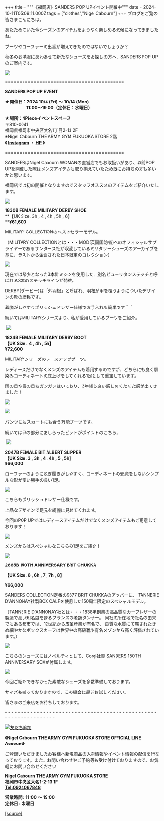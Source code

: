 +++
title = """《福岡店》SANDERS POP UPイベント開催中"""
date = 2024-10-11T05:09:11.000Z
tags = ["clothes","Nigel Cabourn"]
+++
ブログをご覧の皆さまこんにちは。

あたためていた今シーズンのアイテムをようやく楽しめる気候になってきましたね。

ブーツやローファーの出番が増えてきたのではないでしょうか？

秋冬のお洋服にあわあせて新たなシューズをお探しの方へ、SANDERS POP UPのご案内です。

![](https://cdn.shopify.com/s/files/1/0094/9295/5196/files/DSCF2337_480x480.jpg?v=1728545038)

\==========================================

**SANDERS POP UP EVENT**

**★開催日：2024.10/4 (Fri) ～ 10/14 (Mon)**  
　　　　　**11:00～19:00（定休日：水曜日）**

**★場所：4Pieceイベントスペース**  
〒810-0041  
福岡県福岡市中央区大名1丁目2-13 2F  
※Nigel Cabourn THE ARMY GYM FUKUOKA STORE 2階  
**《 [Instagram](https://www.instagram.com/4piece.fukuoka/) ・ [HP](https://4piece.jp/) 》**

\==========================================

SANDERSはNigel Cabourn WOMANの直営店でもお取扱いがあり、以前POP UPを開催した際はメンズアイテムも取り揃えていたため既にお持ちの方も多いかと思います。

福岡店では初の開催となりますのでスタッフオススメのアイテムをご紹介いたします。

![](https://cdn.shopify.com/s/files/1/0094/9295/5196/files/DSCF2316_480x480.jpg?v=1728544446)

**1830B FEMALE MILITARY DERBY SHOE**  
**【UK Size. 3h , 4 , 4h , 5h , 6】  
****¥61,600**

MILITARY COLLECTIONのベストセラーモデル。

（MILITARY COLLECTIONとは・・・MOD(英国国防省)へのオフィシャルサプライヤーであるサンダース社が収蔵しているミリタリーシューズのアーカイブを基に、ラストから企画された日本限定のコレクション）

![](https://cdn.shopify.com/s/files/1/0094/9295/5196/files/DSCF2318_480x480.jpg?v=1728544500)

現在では希少となった3本針ミシンを使用した、別名ピューリタンステッチと呼ばれる3本のステッチラインが特徴。

DERBY(ダービー)は「外羽根」と呼ばれ、羽根が甲を覆うようについたデザインの靴の総称です。  

着脱がしやすくポリッシュドレザー仕様でお手入れも簡単です＾＾

続いてはMILITARYシリーズより、私が愛用しているブーツをご紹介。

 ![](https://cdn.shopify.com/s/files/1/0094/9295/5196/files/DSCF2322_480x480.jpg?v=1728544529)

**1824B FEMALE MILITARY DERBY BOOT**  
**【UK Size.  4 , 4h , 5h】**  
**¥72,600**

MILITARYシリーズのレースアップブーツ。

レディースだけでなくメンズのアイテムも着用するのですが、どちらにも良く馴染みコーディネートの底上げをしてくれる1足として重宝しています。

雨の日や雪の日もガンガンはいており、3年経ち良い感じのくたくた感が出てきました！

![](https://cdn.shopify.com/s/files/1/0094/9295/5196/files/DSCF2340_480x480.jpg?v=1728544580)

![](https://cdn.shopify.com/s/files/1/0094/9295/5196/files/DSCF2342_480x480.jpg?v=1728544608) 

パンツにもスカートにも合う万能ブーツです。 

続いては甲の部分にあしらったビットがポイントのこちら。

 ![](https://cdn.shopify.com/s/files/1/0094/9295/5196/files/DSCF2324_480x480.jpg?v=1728544727)

**2047B FEMALE BIT ALBERT SLIPPER**  
**【UK Size. 3 , 3h , 4 , 4h , 5 , 5h】**  
**¥66,000**

ローファーのように脱ぎ履きがしやすく、コーディネートの邪魔をしないシンプルな形が使い勝手の良い1足。

![](https://cdn.shopify.com/s/files/1/0094/9295/5196/files/DSCF2328_480x480.jpg?v=1728544855)

こちらもポリッシュドレザー仕様です。

上品なデザインで足元を綺麗に見せてくれます。

今回のPOP UPではレディースアイテムだけでなくメンズアイテムもご用意しております！

![](https://cdn.shopify.com/s/files/1/0094/9295/5196/files/IMG_9784_480x480.jpg?v=1728544998)

メンズからはスペシャルなこちらの1足をご紹介！

![](https://cdn.shopify.com/s/files/1/0094/9295/5196/files/DSCF2330_480x480.jpg?v=1728544902)

**2665B 150TH ANNIVERSARY BRIT CHUKKA**

**【UK Size. 6 , 6h , 7 , 7h , 8】**

**¥66,000**

SANDERS COLLECTION定番の9877 BRIT CHUKKAのアッパーに、 TANNERIE D'ANNONAY社製BOX CALFを使用した150周年限定のスペシャルモデル。

（TANNERIE D'ANNONAY社とは・・・1838年創業の高品質なカーフレザーの製造で高い知名度を誇るフランスの老舗タンナー。 同社の所在地で社名の由来でもある都市では、12世紀から皮革産業が有名で、 良質な水質にて鞣されたきめ細やかなボックスカーフは世界中の高級靴や有名メゾンから高く評価されています。）

![](https://cdn.shopify.com/s/files/1/0094/9295/5196/files/DSCF2332_480x480.jpg?v=1728544956)

こちらのシューズにはノベルティとして、Corgi社製 SANDERS 150TH ANNIVERSARY SOXが付属します。

![](https://cdn.shopify.com/s/files/1/0094/9295/5196/files/DSCF2334_480x480.jpg?v=1728544930)

今回ご紹介できなかった素敵なシューズを多数準備しております。

サイズも揃っておりますので、この機会に是非お試しください。

皆さまのご来店をお待ちしております。

\- - - - - - - - - - - - - - - - - - - - - - - - - - - - - - - - - - - - \- - - - - - - - - - - - - - - - - - - - - - - - - - - -  

[![友だち追加](https://scdn.line-apps.com/n/line_add_friends/btn/ja.png)](https://lin.ee/E2AZ3kQ) 

**《Nigel Cabourn THE ARMY GYM FUKUOKA STORE OFFICIAL LINE Account》** 

ご登録いただきましたお客様へ新規商品の入荷情報やイベント情報の配信を行なっております。また、お問い合わせやご予約等も受け付けておりますので、お気軽にお問い合わせください

**Nigel Cabourn THE ARMY GYM FUKUOKA STORE**  
**福岡市中央区大名1-2-13 1F  
[Tel:0924067848](tel:0924067848)**

**営業時間 : 11:00 ～ 19:00  
定休日 : 水曜日**

[[source]](https://cabourn.jp/blogs/shop-info/fukuoka20241011)
